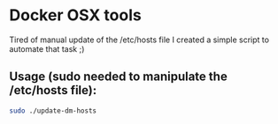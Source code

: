 # Docker OSX tools

Tired of manual update of the /etc/hosts file I created a simple script to automate that task ;)

## Usage (sudo needed to manipulate the /etc/hosts file):
```bash
sudo ./update-dm-hosts
```